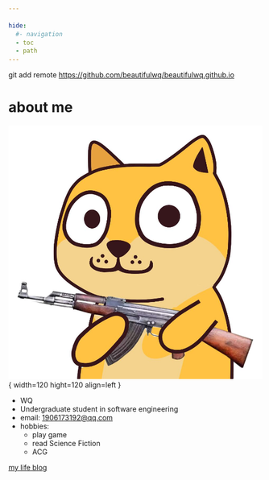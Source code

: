 ```yaml
---

hide:
  #- navigation
  - toc
  - path
---
```

git add remote https://github.com/beautifulwq/beautifulwq.github.io

# about me

![dog](image/gode.jpg){ width=120 hight=120 align=left }

- WQ
- Undergraduate student in software engineering
- email: 1906173192@qq.com
- hobbies:
    - play game
    - read Science Fiction
    - ACG

[my life blog](https://beautifulwq.github.io/hexoblog/)